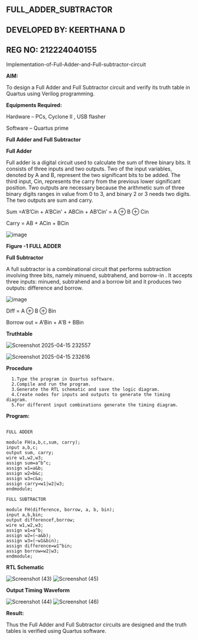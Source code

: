 ## FULL_ADDER_SUBTRACTOR
## DEVELOPED BY: KEERTHANA D
## REG NO: 212224040155

Implementation-of-Full-Adder-and-Full-subtractor-circuit

**AIM:**

To design a Full Adder and Full Subtractor circuit and verify its truth table in Quartus using Verilog programming.

**Equipments Required:**

Hardware – PCs, Cyclone II , USB flasher

Software – Quartus prime

**Full Adder and Full Subtractor**

**Full Adder**

Full adder is a digital circuit used to calculate the sum of three binary bits. It consists of three inputs and two outputs. Two of the input variables, denoted by A and B, represent the two significant bits to be added. The third input, Cin, represents the carry from the previous lower significant position. Two outputs are necessary because the arithmetic sum of three binary digits ranges in value from 0 to 3, and binary 2 or 3 needs two digits. The two outputs are sum and carry.

Sum =A’B’Cin + A’BCin’ + ABCin + AB’Cin’ = A ⊕ B ⊕ Cin 

Carry = AB + ACin + BCin

![image](https://github.com/naavaneetha/FULL_ADDER_SUBTRACTOR/assets/154305477/0f30ba51-5ffb-4198-845f-18e054f675e7)

**Figure -1 FULL ADDER**

**Full Subtractor**

A full subtractor is a combinational circuit that performs subtraction involving three bits, namely minuend, subtrahend, and borrow-in . It accepts three inputs: minuend, subtrahend and a borrow bit and it produces two outputs: difference and borrow.

![image](https://github.com/naavaneetha/FULL_ADDER_SUBTRACTOR/assets/154305477/02b24f51-ab51-4304-9ad6-7b81ffc1ead5)

Diff = A ⊕ B ⊕ Bin 

Borrow out = A'Bin + A'B + BBin


**Truthtable**

  ![Screenshot 2025-04-15 232557](https://github.com/user-attachments/assets/55bce77d-9494-44bf-85eb-50390eafb26c)
  
  ![Screenshot 2025-04-15 232616](https://github.com/user-attachments/assets/75812374-bddf-4c87-87a7-6cea1b4bd444)



**Procedure**
```
  1.Type the program in Quartus software.
  2.Compile and run the program.
  3.Generate the RTL schematic and save the logic diagram.
  4.Create nodes for inputs and outputs to generate the timing diagram.
  5.For different input combinations generate the timing diagram.
```
 
**Program:**
```

FULL ADDER

module FH(a,b,c,sum, carry);
input a,b,c;
output sum, carry;
wire w1,w2,w3;
assign sum=a^b^c;
assign w1=a&b;
assign w2=b&c;
assign w3=c&a;
assign carry=w1|w2|w3;
endmodule;

FULL SUBTRACTOR

module FH(difference, borrow, a, b, bin);
input a,b,bin;
output differencef,borrow;
wire w1,w2,w3;
assign w1=a^b;
assign w2=(~a&b);
assign w3=(~w1&bin);
assign difference=w1^bin;
assign borrow=w2|w3;
endmodule;
```

**RTL Schematic**

 ![Screenshot (43)](https://github.com/user-attachments/assets/8dac6c65-f418-473d-8f9b-31765c6b2c6f)
 ![Screenshot (45)](https://github.com/user-attachments/assets/b07d4597-77f0-4de2-bf62-e4881a86364c)


**Output Timing Waveform**

 ![Screenshot (44)](https://github.com/user-attachments/assets/7bebeeb0-67db-47b5-b8c3-30c8afb18830)
 ![Screenshot (46)](https://github.com/user-attachments/assets/4df8051e-1036-4a32-b2eb-c9a274118663)


**Result:**

  Thus the Full Adder and Full Subtractor circuits are designed and the truth tables is verified using Quartus software.



